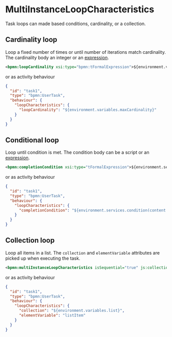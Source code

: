 MultiInstanceLoopCharacteristics
================================

Task loops can made based conditions, cardinality, or a collection.

## Cardinality loop

Loop a fixed number of times or until number of iterations match cardinality. The cardinality body an integer or an [expression](/docs/Expression.md).

```xml
<bpmn:loopCardinality xsi:type="bpmn:tFormalExpression">${environment.variables.maxCardinality}</bpmn:loopCardinality>
```

or as activity behaviour
```json
{
  "id": "task1",
  "type": "bpmn:UserTask",
  "behaviour": {
    "loopCharacteristics": {
      "loopCardinality": "${environment.variables.maxCardinality}"
    }
  }
}
```

## Conditional loop

Loop until condition is met. The condition body can be a script or an [expression](/docs/Expression.md).

```xml
<bpmn:completionCondition xsi:type="tFormalExpression">${environment.services.condition(content.index)}</bpmn:completionCondition>
```

or as activity behaviour
```json
{
  "id": "task1",
  "type": "bpmn:UserTask",
  "behaviour": {
    "loopCharacteristics": {
      "completionCondition": "${environment.services.condition(content.index)}"
    }
  }
}
```

## Collection loop

Loop all items in a list. The `collection` and `elementVariable` attributes are picked up when executing the task.

```xml
<bpmn:multiInstanceLoopCharacteristics isSequential="true" js:collection="${environment.variables.list}" js:elementVariable="listItem" />
```

or as activity behaviour
```json
{
  "id": "task1",
  "type": "bpmn:UserTask",
  "behaviour": {
    "loopCharacteristics": {
      "collection": "${environment.variables.list}",
      "elementVariable": "listItem"
    }
  }
}
```

